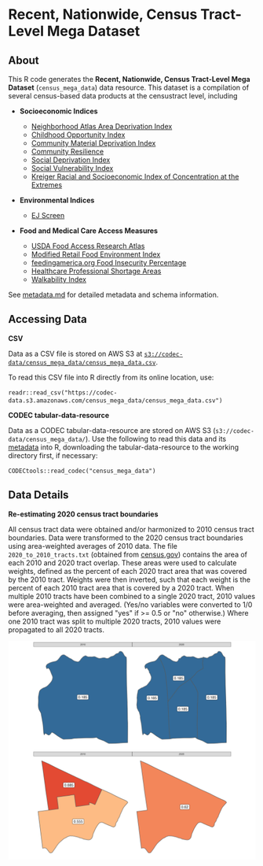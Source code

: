 # Recent, Nationwide, Census Tract-Level Mega Dataset

## About

This R code generates the **Recent, Nationwide, Census Tract-Level Mega Dataset** (`census_mega_data`) data resource. This dataset is a compilation of several census-based data products at the censustract level, including 

- **Socioeconomic Indices**
  
    + [Neighborhood Atlas Area Deprivation Index](https://www.neighborhoodatlas.medicine.wisc.edu/)
    + [Childhood Opportunity Index](https://data.diversitydatakids.org/dataset/coi20-child-opportunity-index-2-0-database/resource/080cfe52-90aa-4925-beaa-90efb04ab7fb#dictionary_anchor)
    + [Community Material Deprivation Index](https://geomarker.io/dep_index/)
    + [Community Resilience](https://www2.census.gov/programs-surveys/demo/technical-documentation/community-resilience/2019/cre_file_layout_2019.pdf)
    + [Social Deprivation Index](https://www.graham-center.org/rgc/maps-data-tools/sdi/social-deprivation-index.html)
    + [Social Vulnerability Index](https://www.atsdr.cdc.gov/placeandhealth/svi/index.html)
    + [Kreiger Racial and Socioeconomic Index of Concentration at the Extremes](https://www.hsph.harvard.edu/thegeocodingproject/covid-19-resources/)
    

- **Environmental Indices**

    + [EJ Screen](https://www.epa.gov/ejscreen/overview-environmental-indicators-ejscreen)

- **Food and Medical Care Access Measures**

    + [USDA Food Access Research Atlas](https://www.ers.usda.gov/data-products/food-access-research-atlas/state-level-estimates-of-low-income-and-low-access-populations/)
    + [Modified Retail Food Environment Index](https://www.cdc.gov/obesity/downloads/census-tract-level-state-maps-mrfei_TAG508.pdf)
    + [feedingamerica.org Food Insecurity Percentage](feedingamerica.org)
    + [Healthcare Professional Shortage Areas](https://bhw.hrsa.gov/workforce-shortage-areas/shortage-designation)
    + [Walkability Index](https://www.epa.gov/smartgrowth/national-walkability-index-user-guide-and-methodology)
    
See [metadata.md](./metadata.md) for detailed metadata and schema information.

## Accessing Data

**CSV**

Data as a CSV file is stored on AWS S3 at [`s3://codec-data/census_mega_data/census_mega_data.csv`](https://codec-data.s3.amazonaws.com/census_mega_data/census_mega_data.csv). 

To read this CSV file into R directly from its online location, use: 

```
readr::read_csv("https://codec-data.s3.amazonaws.com/census_mega_data/census_mega_data.csv")
```

**CODEC tabular-data-resource**

Data as a CODEC tabular-data-resource are stored on AWS S3 (`s3://codec-data/census_mega_data/`). Use the following to read this data and its [metadata](https://geomarker.io/CODECtools/articles/codec-metadata.html) into R, downloading the tabular-data-resource to the working directory first, if necessary:

```
CODECtools::read_codec("census_mega_data")
```

## Data Details

**Re-estimating 2020 census tract boundaries**

All census tract data were obtained and/or harmonized to 2010 census tract boundaries.  Data were transformed to the 2020 census tract boundaries using area-weighted averages of 2010 data. The file `2020_to_2010_tracts.txt` (obtained from [census.gov](https://www.census.gov/geographies/reference-files/time-series/geo/relationship-files.html#tract)) contains the area of each 2010 and 2020 tract overlap. These areas were used to calculate weights, defined as the percent of each 2020 tract area that was covered by the 2010 tract. Weights were then inverted, such that each weight is the percent of each 2010 tract area that is covered by a 2020 tract. When multiple 2010 tracts have been combined to a single 2020 tract, 2010 values were area-weighted and averaged. (Yes/no variables were converted to 1/0 before averaging, then assigned "yes" if >= 0.5 or "no" otherwise.) Where one 2010 tract was split to multiple 2020 tracts, 2010 values were propagated to all 2020 tracts.

![](example_plots.png)
